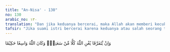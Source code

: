 ```yaml
---
title: "An-Nisa' - 130"
no: 130
arabic_no: ١٣٠
translation: "Dan jika keduanya bercerai, maka Allah akan memberi kecukupan kepada masing-masing dari karunia-Nya. Dan Allah Mahaluas (karunia-Nya), Mahabijaksana."
tafsir: "Jika suami istri bercerai karena keduanya atau salah seorang tidak dapat melaksanakan hukum-hukum Allah, seperti tidak dapat berlaku adil terhadap istri-istrinya sekalipun telah diusahakannya, kehidupan mereka telah hambar tidak ada rasa cinta dan kasih sayang lagi, perkawinan mereka telah dihinggapi penyakit yang parah yang tidak ada obatnya, maka Allah membolehkan mencari jalan keluar dari kesulitan itu, dengan cara yang baik dan kalau gagal juga boleh diambil tindakan terakhir yaitu bercerai. Walaupun demikian, sekalipun perceraian itu adalah suatu perbuatan yang halal, tetapi tetap dibenci Allah. Dengan perceraian itu mungkin terbuka bagi mereka lembaran baru dalam kehidupan, umpamanya dengan mendapat jodoh yang baru yang lebih sesuai dan serasi serta diberkahi dengan limpahan karunia Allah. Sesungguhnya Allah Mahaluas Karunia-Nya dan Mahabijaksana."
---
```


وَاِنْ يَّتَفَرَّقَا يُغْنِ اللّٰهُ كُلًّا مِّنْ سَعَتِهٖۗ وَكَانَ اللّٰهُ وَاسِعًا حَكِيْمًا 
